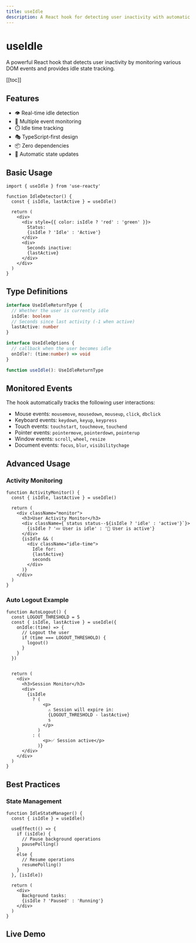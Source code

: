 ```yaml
---
title: useIdle
description: A React hook for detecting user inactivity with automatic event cleanup
---
```


# useIdle

A powerful React hook that detects user inactivity by monitoring various DOM events and provides idle state tracking.

[[toc]]

## Features

- 👁️ Real-time idle detection
- 🎯 Multiple event monitoring
- ⏱️ Idle time tracking
- 🎭 TypeScript-first design
- 📦 Zero dependencies
- 🔄 Automatic state updates

## Basic Usage

```tsx
import { useIdle } from 'use-reacty'

function IdleDetector() {
  const { isIdle, lastActive } = useIdle()

  return (
    <div>
      <div style={{ color: isIdle ? 'red' : 'green' }}>
        Status:
        {isIdle ? 'Idle' : 'Active'}
      </div>
      <div>
        Seconds inactive:
        {lastActive}
      </div>
    </div>
  )
}
```

## Type Definitions

```typescript
interface UseIdleReturnType {
  // Whether the user is currently idle
  isIdle: boolean
  // Seconds since last activity (-1 when active)
  lastActive: number
}

interface UseIdleOptions {
  // callback when the user becomes idle
  onIdle?: (time:number) => void
}

function useIdle(): UseIdleReturnType
```

## Monitored Events

The hook automatically tracks the following user interactions:

- Mouse events: `mousemove`, `mousedown`, `mouseup`, `click`, `dbclick`
- Keyboard events: `keydown`, `keyup`, `keypress`
- Touch events: `touchstart`, `touchmove`, `touchend`
- Pointer events: `pointermove`, `pointerdown`, `pointerup`
- Window events: `scroll`, `wheel`, `resize`
- Document events: `focus`, `blur`, `visibilitychage`

## Advanced Usage

### Activity Monitoring

```tsx
function ActivityMonitor() {
  const { isIdle, lastActive } = useIdle()

  return (
    <div className="monitor">
      <h3>User Activity Monitor</h3>
      <div className={`status status--${isIdle ? 'idle' : 'active'}`}>
        {isIdle ? '💤 User is idle' : '🏃 User is active'}
      </div>
      {isIdle && (
        <div className="idle-time">
          Idle for:
          {lastActive}
          seconds
        </div>
      )}
    </div>
  )
}
```

### Auto Logout Example

```tsx
function AutoLogout() {
  const LOGOUT_THRESHOLD = 5
  const { isIdle, lastActive } = useIdle({
    onIdle:(time) => {
      // Logout the user
      if (time === LOGOUT_THRESHOLD) {
        logout()
      }
    }
  })


  return (
    <div>
      <h3>Session Monitor</h3>
      <div>
        {isIdle
          ? (
              <p>
                ⚠️ Session will expire in:
                {LOGOUT_THRESHOLD - lastActive}
                s
              </p>
            )
          : (
              <p>✅ Session active</p>
            )}
      </div>
    </div>
  )
}
```

## Best Practices

### State Management

```tsx
function IdleStateManager() {
  const { isIdle } = useIdle()

  useEffect(() => {
    if (isIdle) {
      // Pause background operations
      pausePolling()
    }
    else {
      // Resume operations
      resumePolling()
    }
  }, [isIdle])

  return (
    <div>
      Background tasks:
      {isIdle ? 'Paused' : 'Running'}
    </div>
  )
}
```

## Live Demo

<div>
<div ref="demo"></div>
</div>

<script setup>
import { createElement } from 'react'
import { createRoot } from 'react-dom/client'
import { ref, onMounted } from 'vue'
import UseIdle from './use-idle.tsx'

const demo = ref()

onMounted(() => {
  const root = createRoot(demo.value)
  root.render(createElement(UseIdle, {}, null))
})
</script>
